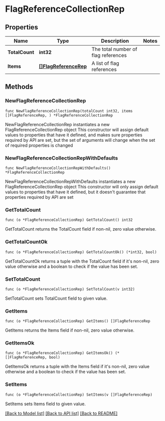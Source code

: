 # FlagReferenceCollectionRep

## Properties

Name | Type | Description | Notes
------------ | ------------- | ------------- | -------------
**TotalCount** | **int32** | The total number of flag references | 
**Items** | [**[]FlagReferenceRep**](FlagReferenceRep.md) | A list of flag references | 

## Methods

### NewFlagReferenceCollectionRep

`func NewFlagReferenceCollectionRep(totalCount int32, items []FlagReferenceRep, ) *FlagReferenceCollectionRep`

NewFlagReferenceCollectionRep instantiates a new FlagReferenceCollectionRep object
This constructor will assign default values to properties that have it defined,
and makes sure properties required by API are set, but the set of arguments
will change when the set of required properties is changed

### NewFlagReferenceCollectionRepWithDefaults

`func NewFlagReferenceCollectionRepWithDefaults() *FlagReferenceCollectionRep`

NewFlagReferenceCollectionRepWithDefaults instantiates a new FlagReferenceCollectionRep object
This constructor will only assign default values to properties that have it defined,
but it doesn't guarantee that properties required by API are set

### GetTotalCount

`func (o *FlagReferenceCollectionRep) GetTotalCount() int32`

GetTotalCount returns the TotalCount field if non-nil, zero value otherwise.

### GetTotalCountOk

`func (o *FlagReferenceCollectionRep) GetTotalCountOk() (*int32, bool)`

GetTotalCountOk returns a tuple with the TotalCount field if it's non-nil, zero value otherwise
and a boolean to check if the value has been set.

### SetTotalCount

`func (o *FlagReferenceCollectionRep) SetTotalCount(v int32)`

SetTotalCount sets TotalCount field to given value.


### GetItems

`func (o *FlagReferenceCollectionRep) GetItems() []FlagReferenceRep`

GetItems returns the Items field if non-nil, zero value otherwise.

### GetItemsOk

`func (o *FlagReferenceCollectionRep) GetItemsOk() (*[]FlagReferenceRep, bool)`

GetItemsOk returns a tuple with the Items field if it's non-nil, zero value otherwise
and a boolean to check if the value has been set.

### SetItems

`func (o *FlagReferenceCollectionRep) SetItems(v []FlagReferenceRep)`

SetItems sets Items field to given value.



[[Back to Model list]](../README.md#documentation-for-models) [[Back to API list]](../README.md#documentation-for-api-endpoints) [[Back to README]](../README.md)


